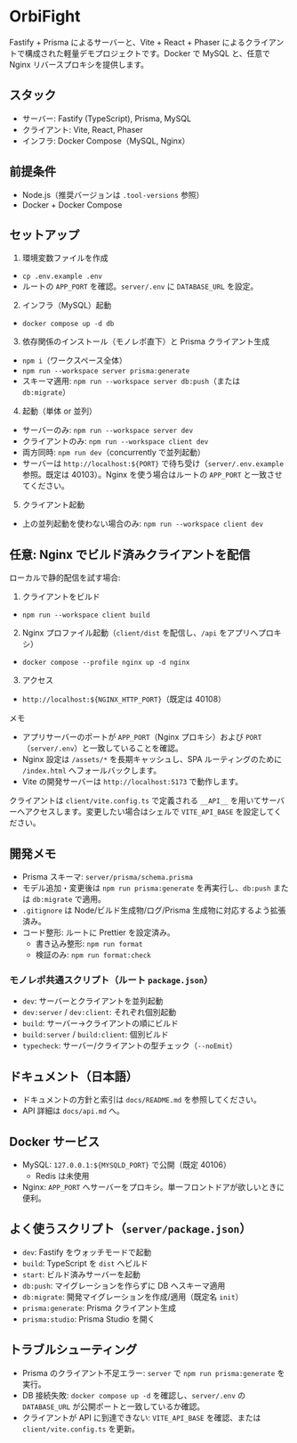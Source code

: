 # OrbiFight

Fastify + Prisma によるサーバーと、Vite + React + Phaser によるクライアントで構成された軽量デモプロジェクトです。Docker で MySQL と、任意で Nginx リバースプロキシを提供します。

## スタック
- サーバー: Fastify (TypeScript), Prisma, MySQL
- クライアント: Vite, React, Phaser
- インフラ: Docker Compose（MySQL, Nginx）

## 前提条件
- Node.js（推奨バージョンは `.tool-versions` 参照）
- Docker + Docker Compose

## セットアップ
1) 環境変数ファイルを作成
- `cp .env.example .env`
- ルートの `APP_PORT` を確認。`server/.env` に `DATABASE_URL` を設定。

2) インフラ（MySQL）起動
- `docker compose up -d db`

3) 依存関係のインストール（モノレポ直下）と Prisma クライアント生成
- `npm i`（ワークスペース全体）
- `npm run --workspace server prisma:generate`
- スキーマ適用: `npm run --workspace server db:push`（または `db:migrate`）

4) 起動（単体 or 並列）
- サーバーのみ: `npm run --workspace server dev`
- クライアントのみ: `npm run --workspace client dev`
- 両方同時: `npm run dev`（concurrently で並列起動）
- サーバーは `http://localhost:${PORT}` で待ち受け（`server/.env.example` 参照。既定は 40103）。Nginx を使う場合はルートの `APP_PORT` と一致させてください。

5) クライアント起動
- 上の並列起動を使わない場合のみ: `npm run --workspace client dev`

## 任意: Nginx でビルド済みクライアントを配信
ローカルで静的配信を試す場合:
1) クライアントをビルド
- `npm run --workspace client build`
2) Nginx プロファイル起動（`client/dist` を配信し、`/api` をアプリへプロキシ）
- `docker compose --profile nginx up -d nginx`
3) アクセス
- `http://localhost:${NGINX_HTTP_PORT}`（既定は 40108）

メモ
- アプリサーバーのポートが `APP_PORT`（Nginx プロキシ）および `PORT`（`server/.env`）と一致していることを確認。
- Nginx 設定は `/assets/*` を長期キャッシュし、SPA ルーティングのために `/index.html` へフォールバックします。
- Vite の開発サーバーは `http://localhost:5173` で動作します。

クライアントは `client/vite.config.ts` で定義される `__API__` を用いてサーバーへアクセスします。変更したい場合はシェルで `VITE_API_BASE` を設定してください。

## 開発メモ
- Prisma スキーマ: `server/prisma/schema.prisma`
- モデル追加・変更後は `npm run prisma:generate` を再実行し、`db:push` または `db:migrate` で適用。
- `.gitignore` は Node/ビルド生成物/ログ/Prisma 生成物に対応するよう拡張済み。
- コード整形: ルートに Prettier を設定済み。
  - 書き込み整形: `npm run format`
  - 検証のみ: `npm run format:check`

### モノレポ共通スクリプト（ルート `package.json`）
- `dev`: サーバーとクライアントを並列起動
- `dev:server` / `dev:client`: それぞれ個別起動
- `build`: サーバー→クライアントの順にビルド
- `build:server` / `build:client`: 個別ビルド
- `typecheck`: サーバー/クライアントの型チェック（`--noEmit`）

## ドキュメント（日本語）
- ドキュメントの方針と索引は `docs/README.md` を参照してください。
 - API 詳細は `docs/api.md` へ。

## Docker サービス
- MySQL: `127.0.0.1:${MYSQLD_PORT}` で公開（既定 40106）
  - Redis は未使用
- Nginx: `APP_PORT` へサーバーをプロキシ。単一フロントドアが欲しいときに便利。

## よく使うスクリプト（`server/package.json`）
- `dev`: Fastify をウォッチモードで起動
- `build`: TypeScript を `dist` へビルド
- `start`: ビルド済みサーバーを起動
- `db:push`: マイグレーションを作らずに DB へスキーマ適用
- `db:migrate`: 開発マイグレーションを作成/適用（既定名 `init`）
- `prisma:generate`: Prisma クライアント生成
- `prisma:studio`: Prisma Studio を開く

## トラブルシューティング
- Prisma のクライアント不足エラー: `server` で `npm run prisma:generate` を実行。
- DB 接続失敗: `docker compose up -d` を確認し、`server/.env` の `DATABASE_URL` が公開ポートと一致しているか確認。
- クライアントが API に到達できない: `VITE_API_BASE` を確認、または `client/vite.config.ts` を更新。

